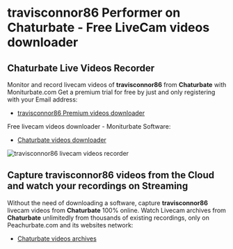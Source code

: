# travisconnor86 Performer on Chaturbate - Free LiveCam videos downloader

## Chaturbate Live Videos Recorder

Monitor and record livecam videos of **travisconnor86** from **Chaturbate** with Moniturbate.com
Get a premium trial for free by just and only registering with your Email address:
* [travisconnor86 Premium videos downloader](https://moniturbate.com/request-demo-licence-key.html)

Free livecam videos downloader - Moniturbate Software:
* [Chaturbate videos downloader](https://moniturbate.com/moniturbate-download-software.html)

![travisconnor86 livecam videos recorder](https://peachurnet.com/templates/moniturbate-software.png)


## Capture travisconnor86 videos from the Cloud and watch your recordings on Streaming

Without the need of downloading a software, capture **travisconnor86** livecam videos from **Chaturbate** 100% online.
Watch Livecam archives from **Chaturbate** unlimitedly from thousands of existing recordings, only on Peachurbate.com and its websites network:
* [Chaturbate videos archives](https://peachurnet.com/)